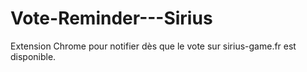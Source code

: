 # Vote-Reminder---Sirius
Extension Chrome pour notifier dès que le vote sur sirius-game.fr est disponible.

